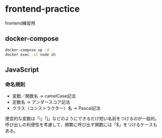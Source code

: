 # frontend-practice

frontend練習用

## docker-compose

```bash
docker-compose up -d
docker exec -it node sh
```

## JavaScript

### 命名規則

* 変数／関数名              -> camelCase記法
* 定数名                   -> アンダースコア記法
* クラス（コンストラクター）名 -> Pascal記法

便宜的な変数は「i」「j」などのようにできるだけ短い名前をつけるのが一般的。
呼び出しの利便性を考慮して、頻繁に呼び出す関数には「$」をつけるケースもある。
